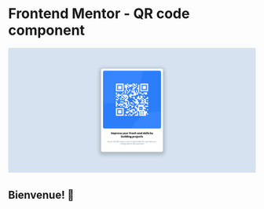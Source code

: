 # Frontend Mentor - QR code component

![MERCATOR preview for the QR code component coding challenge](./design/mercator_desktop-preview.png)

## Bienvenue! 👋


